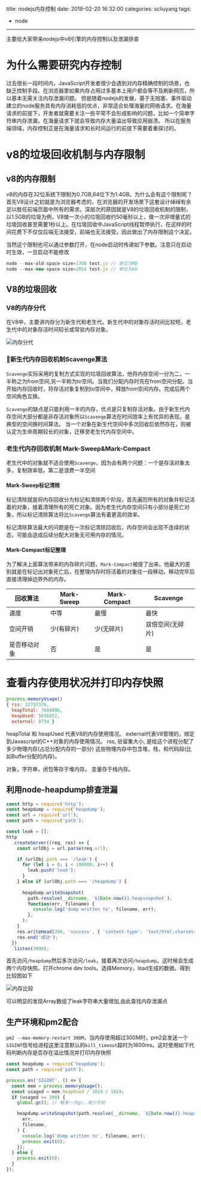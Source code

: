 title: nodejs内存控制
date: 2019-02-20 16:32:00
categories: scliuyang
tags:
- node

---
主要给大家带来nodejs中v8引擎的内存控制以及泄漏排查
<!--more-->

# 为什么需要研究内存控制

过去很长一段时间内，JavaScript开发者很少会遇到对内存精确控制的场景，也缺乏控制手段。在浏览器里如果内存占用过多基本上用户都会等不及刷新网页，所以基本无需关注内存泄漏问题。
但是随着nodejs的发展，基于无阻塞、事件驱动建立的node服务具有内存消耗低的优点，非常适合处理海量的网络请求。在海量请求的前提下，开发者就需要关注一些平常不会形成影响的问题，比如一个简单字符串内存泄漏，在海量请求下就会导致内存大量溢出导致应用崩溃。
所以在服务端领域，内存控制正是在海量请求和长时间运行的前提下需要着重探讨的。

# v8的垃圾回收机制与内存限制

## v8的内存限制

v8的内存在32位系统下限制为0.7GB,64位下为1.4GB。为什么会有这个限制呢？首先V8设计之初就是为浏览器考虑的，在浏览器的开发场景下这套设计绰绰有余足以胜任前端页面中所有的需求。深层次的原因就是V8的垃圾回收机制的限制，以1.5GB的垃圾为例，V8做一次小的垃圾回收约50毫秒以上，做一次非增量式的垃圾回收甚至需要1秒以上。在垃圾回收中JavaScript线程暂停执行，在这样的时间花费下不仅仅后端无法接受，前端也无法接受。因此做出了内存限制这个决定。

当然这个限制也可以通过参数打开，在node启动时传递如下参数。注意只在启动时生效，一旦启动不能修改

```javascript
node --max-old-space-size=1700 test.js // 单位为MB
node --max-new-space-size=2014 test.js // 单位为kb
```

## V8的垃圾回收

### V8的内存分代
在V8中，主要讲内存分为新生代和老生代。新生代中的对象存活时间比较短，老生代中的对象存活时间较长或常驻内存对象。

![内存分代](https://p0.meituan.net/dpnewvc/382aa42eaeb4c6e54a13cd047f4fda1321204.png)

### 新生代内存回收机制Scavenge算法

`Scavenge`实际采用的复制方式实现的垃圾回收算法，他将内存空间一分为二，一半称之为from空间,另一半称为to空间。当我们分配内存时先在from空间分配。当开始内存回收时，将存活对象复制到to空间中，释放from空间内存。完成后两个空间角色互换。

`Scavenge`的缺点是只能利用一半的内存，优点是只复制存活对象。由于新生代内存空间大部分都是非存活对象所以`Scavenge`算法在时间效率上有优异的表现。是典型的空间换时间算法。
当一个对象在新生代空间中多次回收后依然存在，则被认定为生命周期较长的对象，迁移至老生代内存空间中。

### 老生代内存回收机制 Mark-Sweep&Mark-Compact

老生代中的对象就不适合使用`Scavenge`，因为会有两个问题：一个是存活对象太多，复制效率低。第二是浪费一半空间

#### Mark-Sweep标记清除

标记清除就是将内存回收分为标记和清除两个阶段，首先遍历所有的对象并标记活着的对象，接着清理所有的死亡对象。因为老生代内存空间只有小部分是死亡对象，所以标记清除算法将比`Scavenge`算法有着更高的效率。

标记清除算法最大的问题是在一次标记清除回收后，内存空间会出现不连续的状态，可能会造成后续分配大对象无可用内存的情况。

#### Mark-Compact标记整理

为了解决上面算法带来的内存碎片问题，`Mark-Compact`被提了出来。他最大的差别就是在标记出对象死亡后，在整理内存时将活着的对象往一段移动，移动完毕后直接清理掉边界外的内存。

| 回收算法     | Mark-Sweep | Mark-Compact | Scavenge         |
| ------------ | ---------- | ------------ | ---------------- |
| 速度         | 中等       | 最慢         | 最快             |
| 空间开销     | 少(有碎片) | 少(无碎片)   | 双倍空间(无碎片) |
| 是否移动对象 | 否         | 是           | 是               |

# 查看内存使用状况并打印内存快照

```javascript
process.memoryUsage()
{ rss: 22757376,
  heapTotal: 7684096,
  heapUsed: 5036952,
  external: 8734 }
```

heapTotal 和 heapUsed 代表V8的内存使用情况。 external代表V8管理的，绑定到Javascript的C++对象的内存使用情况。 rss, 驻留集大小, 是给这个进程分配了多少物理内存(占总分配内存的一部分) 这些物理内存中包含堆，栈，和代码段(比如Buffer分配的内存)。

对象，字符串，闭包等存于堆内存。 变量存于栈内存。

## 利用node-heapdump排查泄漏

```javascript
const http = require('http');
const heapdump = require('heapdump');
const url = require('url');
const path = require('path');

const leak = [];
http
  .createServer((req, res) => {
    const urlObj = url.parse(req.url);

    if (urlObj.path === '/leak') {
      for (let i = 0; i < 100000; i++) {
        leak.push('leak');
      }
    } else if (urlObj.path === '/heapdump') {
      
      heapdump.writeSnapshot(
        path.resolve(__dirname, `${Date.now()}.heapsnapshot`),
        function(err, filename) {
          console.log('dump written to', filename, err);
        },
      );
    }
    res.writeHead(200, 'success', { 'content-type': 'text/html;charset=utf-8;' });
    res.end('成功');
  })
  .listen(3000);

```
首先访问`/heapdump`然后多次访问`/leak`，接着再次访问`/heapdump`。这时候会生成两个内存快照。打开chrome dev tools。选择Memory，load生成的数据。得到比较图如下

![内存比较](https://p0.meituan.net/dpnewvc/0db2a4798109a46b44cac2e30ff0388461957.png)

可以明显的发现Array数组了leak字符串大量增加,由此查找内存泄漏点

## 生产环境和pm2配合

`pm2 --max-memory-restart 300M`，当内存使用超过300M时，pm2会发送一个`SIGINT`信号给进程这里注意默认的`kill_timeout`超时为1600ms。这时使用如下代码判断内存是否存在溢出情况并打印内存快照

```javascript
const heapdump = require('heapdump');
const path = require('path');

process.on('SIGINT', () => {
  const mem = process.memoryUsage();
  const usaged = mem.heapUsed / 1024 / 1024;
  if (usaged >= 300) {
    global.gc(); // 触发一次gc，减少干扰

    heapdump.writeSnapshot(path.resolve(__dirname, `${Date.now()}.heapsnapshot`), function(
      err,
      filename,
    ) {
      console.log('dump written to', filename, err);
      process.exit(0);
    });
  } else {
    process.exit(0);
  }
});


```

